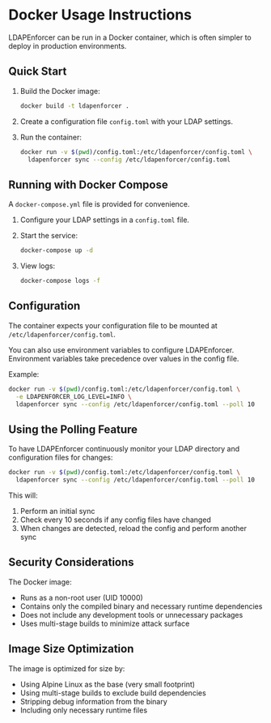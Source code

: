 # Docker Usage Instructions

LDAPEnforcer can be run in a Docker container, which is often simpler to deploy in production environments.

## Quick Start

1. Build the Docker image:
   ```bash
   docker build -t ldapenforcer .
   ```

2. Create a configuration file `config.toml` with your LDAP settings.

3. Run the container:
   ```bash
   docker run -v $(pwd)/config.toml:/etc/ldapenforcer/config.toml \
     ldapenforcer sync --config /etc/ldapenforcer/config.toml
   ```

## Running with Docker Compose

A `docker-compose.yml` file is provided for convenience.

1. Configure your LDAP settings in a `config.toml` file.

2. Start the service:
   ```bash
   docker-compose up -d
   ```

3. View logs:
   ```bash
   docker-compose logs -f
   ```

## Configuration

The container expects your configuration file to be mounted at `/etc/ldapenforcer/config.toml`.

You can also use environment variables to configure LDAPEnforcer. Environment variables take precedence over values in the config file.

Example:
```bash
docker run -v $(pwd)/config.toml:/etc/ldapenforcer/config.toml \
  -e LDAPENFORCER_LOG_LEVEL=INFO \
  ldapenforcer sync --config /etc/ldapenforcer/config.toml --poll 10
```

## Using the Polling Feature

To have LDAPEnforcer continuously monitor your LDAP directory and configuration files for changes:

```bash
docker run -v $(pwd)/config.toml:/etc/ldapenforcer/config.toml \
  ldapenforcer sync --config /etc/ldapenforcer/config.toml --poll 10
```

This will:
1. Perform an initial sync
2. Check every 10 seconds if any config files have changed
3. When changes are detected, reload the config and perform another sync

## Security Considerations

The Docker image:
- Runs as a non-root user (UID 10000)
- Contains only the compiled binary and necessary runtime dependencies
- Does not include any development tools or unnecessary packages
- Uses multi-stage builds to minimize attack surface

## Image Size Optimization

The image is optimized for size by:
- Using Alpine Linux as the base (very small footprint)
- Using multi-stage builds to exclude build dependencies
- Stripping debug information from the binary
- Including only necessary runtime files